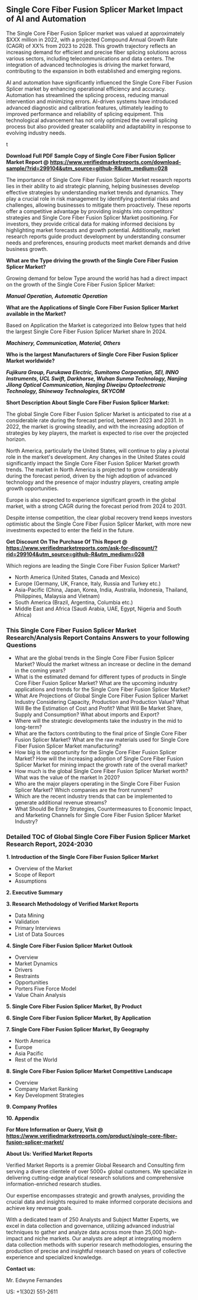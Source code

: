 <h2>Single Core Fiber Fusion Splicer Market Impact of AI and Automation</h2><p>The Single Core Fiber Fusion Splicer market was valued at approximately $XXX million in 2022, with a projected Compound Annual Growth Rate (CAGR) of XX% from 2023 to 2028. This growth trajectory reflects an increasing demand for efficient and precise fiber splicing solutions across various sectors, including telecommunications and data centers. The integration of advanced technologies is driving the market forward, contributing to the expansion in both established and emerging regions.</p><p>AI and automation have significantly influenced the Single Core Fiber Fusion Splicer market by enhancing operational efficiency and accuracy. Automation has streamlined the splicing process, reducing manual intervention and minimizing errors. AI-driven systems have introduced advanced diagnostic and calibration features, ultimately leading to improved performance and reliability of splicing equipment. This technological advancement has not only optimized the overall splicing process but also provided greater scalability and adaptability in response to evolving industry needs.</p>t</p><p id="" class=""><strong>Download Full PDF Sample Copy of Single Core Fiber Fusion Splicer Market Report @ <a href="https://www.verifiedmarketreports.com/download-sample/?rid=299104&utm_source=github-R&utm_medium=028" target="_blank">https://www.verifiedmarketreports.com/download-sample/?rid=299104&utm_source=github-R&utm_medium=028</a></strong></p><p>The importance of&nbsp;Single Core Fiber Fusion Splicer Market research reports lies in their ability to aid strategic planning, helping businesses develop effective strategies by understanding market trends and dynamics. They play a crucial role in risk management by identifying potential risks and challenges, allowing businesses to mitigate them proactively. These reports offer a competitive advantage by providing insights into competitors' strategies and Single Core Fiber Fusion Splicer Market positioning. For investors, they provide critical data for making informed decisions by highlighting market forecasts and growth potential. Additionally, market research reports guide product development by understanding consumer needs and preferences, ensuring products meet market demands and drive business growth.</p><p><strong>What are the&nbsp;Type driving the growth of the Single Core Fiber Fusion Splicer Market?</strong></p><p id="" class="">Growing demand for below Type around the world has had a direct impact on the growth of the Single Core Fiber Fusion Splicer Market:</p><em><strong>Manual Operation, Automatic Operation</strong></em></p><strong>What are the&nbsp;Applications&nbsp;of Single Core Fiber Fusion Splicer Market available in the Market?</strong></p><p id="" class="">Based on Application the Market is categorized into Below types that held the largest Single Core Fiber Fusion Splicer Market share In 2024.</p><em><strong>Machinery, Communication, Material, Others</strong></em></p><strong>Who is the largest Manufacturers of Single Core Fiber Fusion Splicer Market worldwide?</strong></p><p><em><strong>Fujikura Group, Furukawa Electric, Sumitomo Corporation, SEI, INNO Instruments, UCL Swift, Darkhorse, Wuhan Sunma Technology, Nanjing Jilong Optical Communication, Nanjing Diweipu Optoelectronic Technology, Shineway Technologies, SKYCOM</strong></em></p><p id="" class=""><strong>Short Description About Single Core Fiber Fusion Splicer Market:</strong></p><p>The global Single Core Fiber Fusion Splicer Market is anticipated to rise at a considerable rate during the forecast period, between 2023 and 2031. In 2022, the market is growing steadily, and with the increasing adoption of strategies by key players, the market is expected to rise over the projected horizon.</p><p>North America, particularly the United States, will continue to play a pivotal role in the market's development. Any changes in the United States could significantly impact the Single Core Fiber Fusion Splicer Market growth trends. The market in North America is projected to grow considerably during the forecast period, driven by the high adoption of advanced technology and the presence of major industry players, creating ample growth opportunities.</p><p>Europe is also expected to experience significant growth in the global market, with a strong CAGR during the forecast period from 2024 to 2031.</p><p>Despite intense competition, the clear global recovery trend keeps investors optimistic about the Single Core Fiber Fusion Splicer Market, with more new investments expected to enter the field in the future.</p><p id="" class=""><strong>Get Discount On The Purchase Of This Report @ <a href="https://www.verifiedmarketreports.com/ask-for-discount/?rid=299104&utm_source=github-R&utm_medium=028" target="_blank">https://www.verifiedmarketreports.com/ask-for-discount/?rid=299104&utm_source=github-R&utm_medium=028</a></strong></p>Which regions are leading the Single Core Fiber Fusion Splicer Market?</p><ul><li>North America (United States, Canada and Mexico)</li><li>Europe (Germany, UK, France, Italy, Russia and Turkey etc.)</li><li>Asia-Pacific (China, Japan, Korea, India, Australia, Indonesia, Thailand, Philippines, Malaysia and Vietnam)</li><li>South America (Brazil, Argentina, Columbia etc.)</li><li>Middle East and Africa (Saudi Arabia, UAE, Egypt, Nigeria and South Africa)</li></ul><h3 id="" class="">This Single Core Fiber Fusion Splicer Market Research/Analysis Report Contains Answers to your following Questions</h3><ul><li>What are the global trends in the Single Core Fiber Fusion Splicer Market? Would the market witness an increase or decline in the demand in the coming years?</li><li>What is the estimated demand for different types of products in Single Core Fiber Fusion Splicer Market? What are the upcoming industry applications and trends for the Single Core Fiber Fusion Splicer Market?</li><li>What Are Projections of Global Single Core Fiber Fusion Splicer Market Industry Considering Capacity, Production and Production Value? What Will Be the Estimation of Cost and Profit? What Will Be Market Share, Supply and Consumption? What about imports and Export?</li><li>Where will the strategic developments take the industry in the mid to long-term?</li><li>What are the factors contributing to the final price of Single Core Fiber Fusion Splicer Market? What are the raw materials used for Single Core Fiber Fusion Splicer Market manufacturing?</li><li>How big is the opportunity for the Single Core Fiber Fusion Splicer Market? How will the increasing adoption of Single Core Fiber Fusion Splicer Market for mining impact the growth rate of the overall market?</li><li>How much is the global Single Core Fiber Fusion Splicer Market worth? What was the value of the market In 2020?</li><li>Who are the major players operating in the Single Core Fiber Fusion Splicer Market? Which companies are the front runners?</li><li>Which are the recent industry trends that can be implemented to generate additional revenue streams?</li><li>What Should Be Entry Strategies, Countermeasures to Economic Impact, and Marketing Channels for Single Core Fiber Fusion Splicer Market Industry?</li></ul><h3 id="" class="">Detailed TOC of Global Single Core Fiber Fusion Splicer Market Research Report, 2024-2030</h3><p id="" class=""><strong>1. Introduction of the Single Core Fiber Fusion Splicer Market</strong></p><ul><li>Overview of the Market</li><li>Scope of Report</li><li>Assumptions</li></ul><p id="" class=""><strong>2. Executive Summary</strong></p><p id="" class=""><strong>3. Research Methodology of Verified Market Reports</strong></p><ul><li>Data Mining</li><li>Validation</li><li>Primary Interviews</li><li>List of Data Sources</li></ul><p id="" class=""><strong>4. Single Core Fiber Fusion Splicer Market Outlook</strong></p><ul><li>Overview</li><li>Market Dynamics</li><li>Drivers</li><li>Restraints</li><li>Opportunities</li><li>Porters Five Force Model</li><li>Value Chain Analysis</li></ul><p id="" class=""><strong>5. Single Core Fiber Fusion Splicer Market, By Product</strong></p><p id="" class=""><strong>6. Single Core Fiber Fusion Splicer Market, By Application</strong></p><p id="" class=""><strong>7. Single Core Fiber Fusion Splicer Market, By Geography</strong></p><ul><li>North America</li><li>Europe</li><li>Asia Pacific</li><li>Rest of the World</li></ul><p id="" class=""><strong>8. Single Core Fiber Fusion Splicer Market Competitive Landscape</strong></p><ul><li>Overview</li><li>Company Market Ranking</li><li>Key Development Strategies</li></ul><p id="" class=""><strong>9. Company Profiles</strong></p><p id="" class=""><strong>10. Appendix</strong></p><p id="" class=""><strong>For More Information or Query, Visit @ <a href="https://www.verifiedmarketreports.com/product/single-core-fiber-fusion-splicer-market/" target="_blank">https://www.verifiedmarketreports.com/product/single-core-fiber-fusion-splicer-market/</a></strong></p><p id="" class=""><strong>About Us: Verified Market Reports</strong></p><p id="" class="">Verified Market Reports is a premier Global Research and Consulting firm serving a diverse clientele of over 5000+ global customers. We specialize in delivering cutting-edge analytical research solutions and comprehensive information-enriched research studies.</p><p id="" class="">Our expertise encompasses strategic and growth analyses, providing the crucial data and insights required to make informed corporate decisions and achieve key revenue goals.</p><p id="" class="">With a dedicated team of 250 Analysts and Subject Matter Experts, we excel in data collection and governance, utilizing advanced industrial techniques to gather and analyze data across more than 25,000 high-impact and niche markets. Our analysts are adept at integrating modern data collection methods with superior research methodologies, ensuring the production of precise and insightful research based on years of collective experience and specialized knowledge.</p><p id="" class=""><strong>Contact us:</strong></p><p id="" class="">Mr. Edwyne Fernandes</p><p id="" class="">US: +1(302) 551-2611</p>